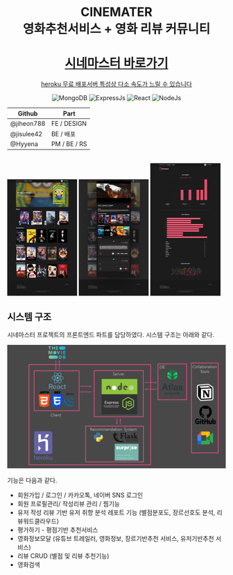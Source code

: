 <div align="center">
<h1>
CINEMATER </br>
영화추천서비스 + 영화 리뷰 커뮤니티</br>


</h1>

# [시네마스터 바로가기](https://cinemaster-four.herokuapp.com/)


<u>heroku 무료 배포서버 특성상 다소 속도가 느릴 수 있습니다</u>


<img alt="MongoDB" src="https://img.shields.io/badge/MongoDB-47A248?style=for-the-badge&logo=MongoDB&logoColor=white"/>  <img alt="ExpressJs" src="https://img.shields.io/badge/Express.js-A8B9CC?style=for-the-badge&logo=Node.js&logoColor=white"/>  <img alt="React" src ="https://img.shields.io/badge/React-61DAFB.svg?&style=for-the-badge&logo=React&logoColor=white"/>  <img alt="NodeJs" src="https://img.shields.io/badge/Node.js-339933?style=for-the-badge&logo=Node.js&logoColor=white"/> 

|Github|Part|
|------|---|
|@jiheon788|FE / DESIGN|
|@jisulee42|BE / 배포|
|@Hyyena|PM / BE / RS|

</div>




</br>


<div>
<img src="./images/home.png" width="32%"/>
<img src="./images/modal.png" width="32%"/>
<img src="./images/report.png" width="32%"/>
</div>




## 시스템 구조
시네마스터 프로젝트의 프론트엔드 파트를 담당하였다. 시스템 구조는 아래와 같다.


![system-structure](./images/system-structure.png)
</br>

기능은 다음과 같다.
* 회원가입 / 로그인 / 카카오톡, 네이버 SNS 로그인
* 회원 프로필관리/ 작성리뷰 관리 / 찜기능 
* 유저 작성 리뷰 기반 유저 취향 분석 레포트 기능 (별점분포도, 장르선호도 분석, 리뷰워드클라우드)
* 평가하기 - 평점기반 추천서비스
* 영화정보모달 (유튜브 트레일러, 영화정보, 장르기반추천 서비스, 유저기반추천 서비스)
* 리뷰 CRUD (별점 및 리뷰 추천기능)
* 영화검색
